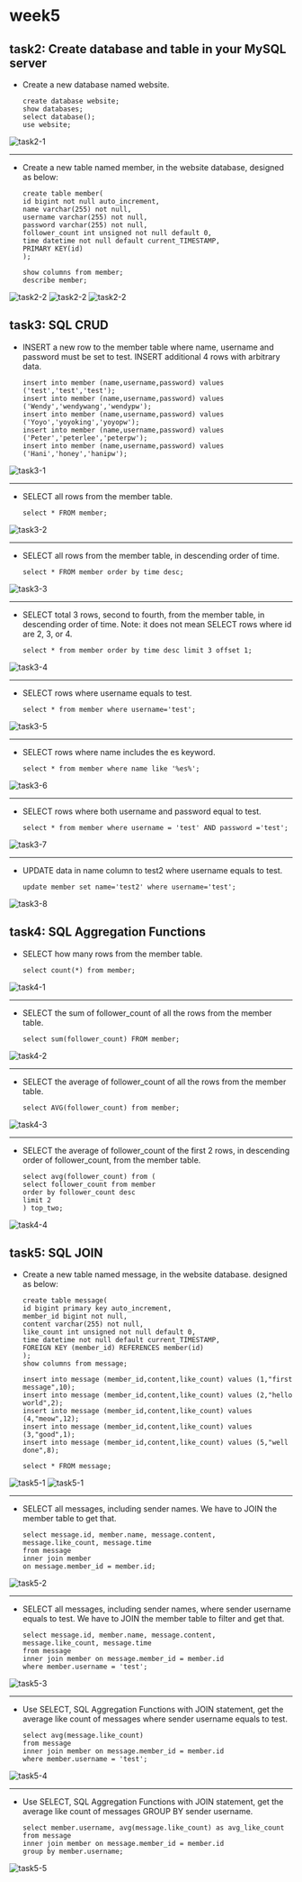 # week5

## task2: Create database and table in your MySQL server

* Create a new database named website.

      create database website;
      show databases;
      select database();
      use website;
![task2-1](https://github.com/WendyWang1031/WeHelp/blob/main/week5/task2/week5-task2-1.png)

***

* Create a new table named member, in the website database, designed as below:

      create table member(
      id bigint not null auto_increment,
      name varchar(255) not null,
      username varchar(255) not null,
      password varchar(255) not null,
      follower_count int unsigned not null default 0,
      time datetime not null default current_TIMESTAMP,
      PRIMARY KEY(id)
      );
  
      show columns from member;
      describe member;
![task2-2](https://github.com/WendyWang1031/WeHelp/blob/main/week5/task2/wee5-task2-2inDB.png)
![task2-2](https://github.com/WendyWang1031/WeHelp/blob/main/week5/task2/wee5-task2-2showDatail.png)
![task2-2](https://github.com/WendyWang1031/WeHelp/blob/main/week5/task2/wee5-task2-2showDatail2.png)

## task3: SQL CRUD

* INSERT a new row to the member table where name, username and password must be set to test. INSERT additional 4 rows with arbitrary data.

      insert into member (name,username,password) values ('test','test','test');
      insert into member (name,username,password) values ('Wendy','wendywang','wendypw');
      insert into member (name,username,password) values ('Yoyo','yoyoking','yoyopw');
      insert into member (name,username,password) values ('Peter','peterlee','peterpw');
      insert into member (name,username,password) values ('Hani','honey','hanipw');

![task3-1](https://github.com/WendyWang1031/WeHelp/blob/main/week5/task3/week5-task3-1and2.png)

***


* SELECT all rows from the member table.

      select * FROM member;

![task3-2](https://github.com/WendyWang1031/WeHelp/blob/main/week5/task3/week5-task3-1and2.png)

***


* SELECT all rows from the member table, in descending order of time.

      select * FROM member order by time desc;

![task3-3](https://github.com/WendyWang1031/WeHelp/blob/main/week5/task3/week5-task3-3.png)  

***


* SELECT total 3 rows, second to fourth, from the member table, in descending order
of time. Note: it does not mean SELECT rows where id are 2, 3, or 4.

      select * from member order by time desc limit 3 offset 1;

![task3-4](https://github.com/WendyWang1031/WeHelp/blob/main/week5/task3/week5-task3-4.png)    

***


* SELECT rows where username equals to test.

      select * from member where username='test';

![task3-5](https://github.com/WendyWang1031/WeHelp/blob/main/week5/task3/week5-task3-5.png) 

***


* SELECT rows where name includes the es keyword.

      select * from member where name like '%es%';

![task3-6](https://github.com/WendyWang1031/WeHelp/blob/main/week5/task3/week5-task3-6.png) 

***


* SELECT rows where both username and password equal to test.

      select * from member where username = 'test' AND password ='test';

![task3-7](https://github.com/WendyWang1031/WeHelp/blob/main/week5/task3/week5-task3-7.png) 

***


* UPDATE data in name column to test2 where username equals to test.

      update member set name='test2' where username='test';

![task3-8](https://github.com/WendyWang1031/WeHelp/blob/main/week5/task3/week5-task3-8.png) 


## task4: SQL Aggregation Functions

* SELECT how many rows from the member table.

      select count(*) from member;

![task4-1](https://github.com/WendyWang1031/WeHelp/blob/main/week5/task4/week5-task4-1.png) 

***


* SELECT the sum of follower_count of all the rows from the member table.

      select sum(follower_count) FROM member;

![task4-2](https://github.com/WendyWang1031/WeHelp/blob/main/week5/task4/week5-task4-2.png) 

***


* SELECT the average of follower_count of all the rows from the member table.

      select AVG(follower_count) from member;

![task4-3](https://github.com/WendyWang1031/WeHelp/blob/main/week5/task4/week5-task4-3.png) 

***


* SELECT the average of follower_count of the first 2 rows, in descending order of
follower_count, from the member table.

      select avg(follower_count) from (
      select follower_count from member
      order by follower_count desc
      limit 2
      ) top_two;

![task4-4](https://github.com/WendyWang1031/WeHelp/blob/main/week5/task4/week5-task4-%EF%BC%94.png) 

## task5: SQL JOIN

* Create a new table named message, in the website database. designed as below:

      create table message(
      id bigint primary key auto_increment,
      member_id bigint not null,
      content varchar(255) not null,
      like_count int unsigned not null default 0,
      time datetime not null default current_TIMESTAMP,
      FOREIGN KEY (member_id) REFERENCES member(id)
      );
      show columns from message;
    
      insert into message (member_id,content,like_count) values (1,"first message",10);
      insert into message (member_id,content,like_count) values (2,"hello world",2);
      insert into message (member_id,content,like_count) values (4,"meow",12);
      insert into message (member_id,content,like_count) values (3,"good",1);
      insert into message (member_id,content,like_count) values (5,"well done",8);
      
      select * FROM message;

![task5-1](https://github.com/WendyWang1031/WeHelp/blob/main/week5/task5/week5-task5-1.png) 
![task5-1](https://github.com/WendyWang1031/WeHelp/blob/main/week5/task5/week5-task5-1and2.png) 

***


* SELECT all messages, including sender names. We have to JOIN the member table to get that.

      select message.id, member.name, message.content, message.like_count, message.time
      from message
      inner join member
      on message.member_id = member.id;

![task5-2](https://github.com/WendyWang1031/WeHelp/blob/main/week5/task5/week5-task5-2.png) 

***


* SELECT all messages, including sender names, where sender username equals to test. We have to JOIN the member table to filter and get that.

      select message.id, member.name, message.content, message.like_count, message.time
      from message 
      inner join member on message.member_id = member.id
      where member.username = 'test';

![task5-3](https://github.com/WendyWang1031/WeHelp/blob/main/week5/task5/week5-task5-3.png) 

***


* Use SELECT, SQL Aggregation Functions with JOIN statement, get the average like count of messages where sender username equals to test.

      select avg(message.like_count)
      from message 
      inner join member on message.member_id = member.id
      where member.username = 'test';

![task5-4](https://github.com/WendyWang1031/WeHelp/blob/main/week5/task5/week5-task5-4.png) 

***


* Use SELECT, SQL Aggregation Functions with JOIN statement, get the average like count of messages GROUP BY sender username.

      select member.username, avg(message.like_count) as avg_like_count
      from message
      inner join member on message.member_id = member.id
      group by member.username;

![task5-5](https://github.com/WendyWang1031/WeHelp/blob/main/week5/task5/week5-task5-5.png) 
